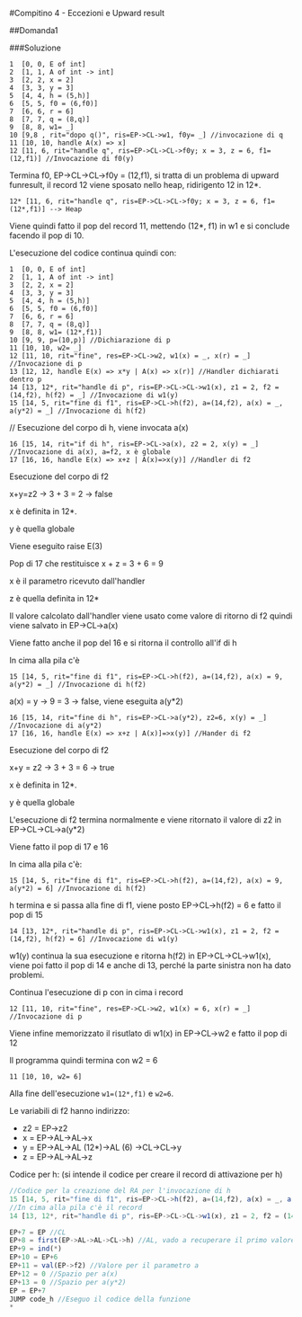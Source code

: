 #Compitino 4 - Eccezioni e Upward result

##Domanda1

###Soluzione

```
1  [0, 0, E of int]
2  [1, 1, A of int -> int]
3  [2, 2, x = 2]
4  [3, 3, y = 3]
5  [4, 4, h = (5,h)]
6  [5, 5, f0 = (6,f0)]
7  [6, 6, r = 6]
8  [7, 7, q = (8,q)]
9  [8, 8, w1= _]
10 [9,8 , rit="dopo q()", ris=EP->CL->w1, f0y= _] //invocazione di q
11 [10, 10, handle A(x) => x]
12 [11, 6, rit="handle q", ris=EP->CL->CL->f0y; x = 3, z = 6, f1=(12,f1)] //Invocazione di f0(y)
```

Termina f0, EP->CL->CL->f0y = (12,f1), si tratta di un problema di upward funresult, il record 12 viene sposato nello heap, ridirigento 12 in 12*.

```
12* [11, 6, rit="handle q", ris=EP->CL->CL->f0y; x = 3, z = 6, f1=(12*,f1)] --> Heap
```

Viene quindi fatto il pop del record 11, mettendo (12*, f1) in w1 e si conclude facendo il pop di 10.

L'esecuzione del codice continua quindi con:

```
1  [0, 0, E of int]
2  [1, 1, A of int -> int]
3  [2, 2, x = 2]
4  [3, 3, y = 3]
5  [4, 4, h = (5,h)]
6  [5, 5, f0 = (6,f0)]
7  [6, 6, r = 6]
8  [7, 7, q = (8,q)]
9  [8, 8, w1= (12*,f1)]
10 [9, 9, p=(10,p)] //Dichiarazione di p
11 [10, 10, w2= _] 
12 [11, 10, rit="fine", res=EP->CL->w2, w1(x) = _, x(r) = _] //Invocazione di p
13 [12, 12, handle E(x) => x*y | A(x) => x(r)] //Handler dichiarati dentro p
14 [13, 12*, rit="handle di p", ris=EP->CL->CL->w1(x), z1 = 2, f2 = (14,f2), h(f2) = _] //Invocazione di w1(y)
15 [14, 5, rit="fine di f1", ris=EP->CL->h(f2), a=(14,f2), a(x) = _, a(y*2) = _] //Invocazione di h(f2)
```

// Esecuzione del corpo di h, viene invocata a(x)

```
16 [15, 14, rit="if di h", ris=EP->CL->a(x), z2 = 2, x(y) = _] //Invocazione di a(x), a=f2, x è globale
17 [16, 16, handle E(x) => x+z | A(x)=>x(y)] //Handler di f2
```

Esecuzione del corpo di f2

x+y=z2 -> 3 + 3 = 2 -> false

x è definita in 12\*.

y è quella globale

Viene eseguito raise E(3)

Pop di 17 che restituisce x + z = 3 + 6 = 9

x è il parametro ricevuto dall'handler

z è quella definita in 12*

Il valore calcolato dall'handler viene usato come valore di ritorno di f2 quindi viene salvato in EP->CL->a(x)

Viene fatto anche il pop del 16 e si ritorna il controllo all'if di h

In cima alla pila c'è

```
15 [14, 5, rit="fine di f1", ris=EP->CL->h(f2), a=(14,f2), a(x) = 9, a(y*2) = _] //Invocazione di h(f2)
```

a(x) = y -> 9 = 3 -> false, viene eseguita a(y*2)

```
16 [15, 14, rit="fine di h", ris=EP->CL->a(y*2), z2=6, x(y) = _] //Invocazione di a(y*2)
17 [16, 16, handle E(x) => x+z | A(x)]=>x(y)] //Hander di f2
```

Esecuzione del corpo di f2

x+y = z2 -> 3 + 3 = 6 -> true

x è definita in 12\*.

y è quella globale

L'esecuzione di f2 termina normalmente e viene ritornato il valore di z2 in EP->CL->CL->a(y*2)

Viene fatto il pop di 17 e 16

In cima alla pila c'è:

```
15 [14, 5, rit="fine di f1", ris=EP->CL->h(f2), a=(14,f2), a(x) = 9, a(y*2) = 6] //Invocazione di h(f2)
```

h termina e si passa alla fine di f1, viene posto EP->CL->h(f2) = 6 e fatto il pop di 15

```
14 [13, 12*, rit="handle di p", ris=EP->CL->CL->w1(x), z1 = 2, f2 = (14,f2), h(f2) = 6] //Invocazione di w1(y)
```

w1(y) continua la sua esecuzione e ritorna h(f2) in EP->CL->CL->w1(x), viene poi fatto il pop di 14 e anche di 13, perché la parte sinistra non ha dato problemi.

Continua l'esecuzione di p con in cima i record

```
12 [11, 10, rit="fine", res=EP->CL->w2, w1(x) = 6, x(r) = _] //Invocazione di p
```

Viene infine memorizzato il risutlato di w1(x) in EP->CL->w2 e fatto il pop di 12

Il programma quindi termina con w2 = 6

```
11 [10, 10, w2= 6] 
```

Alla fine dell'esecuzione `w1=(12*,f1)` e `w2=6`.

Le variabili di f2 hanno indirizzo:

- z2 = EP->z2
- x = EP->AL->AL->x
- y = EP->AL->AL (12*)->AL (6) ->CL->CL->y
- z = EP->AL->AL->z

Codice per h: (si intende il codice per creare il record di attivazione per h)

```javascript
//Codice per la creazione del RA per l'invocazione di h
15 [14, 5, rit="fine di f1", ris=EP->CL->h(f2), a=(14,f2), a(x) = _, a(y*2) = _]
//In cima alla pila c'è il record
14 [13, 12*, rit="handle di p", ris=EP->CL->CL->w1(x), z1 = 2, f2 = (14,f2), h(f2) = _]

EP+7 = EP //CL
EP+8 = first(EP->AL->AL->CL->h) //AL, vado a recuperare il primo valore della chiusura di h
EP+9 = ind(*)
EP+10 = EP+6
EP+11 = val(EP->f2) //Valore per il parametro a
EP+12 = 0 //Spazio per a(x)
EP+13 = 0 //Spazio per a(y*2)
EP = EP+7
JUMP code_h //Eseguo il codice della funzione
*
```
